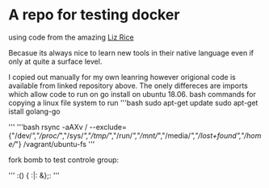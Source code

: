 # A repo for testing docker

using code from the amazing [Liz Rice](https://github.com/lizrice/containers-from-scratch)

Becasue its always nice to learn new tools in their native language even if only at quite a surface level. 

I copied out manually for my own leanring however origional code is available from linked repository above. The onely differeces are imports which allow code to run on go install on ubuntu 18.06.
bash commands for copying a linux file system to run 
'''bash
sudo apt-get update
sudo apt-get istall golang-go

'''
'''bash
rsync -aAXv / --exclude={"/dev/*","/proc/*","/sys/*","/tmp/*","/run/*","/mnt/*","/media/*","/lost+found","/home/*"} /vagrant/ubuntu-fs
'''

fork bomb to test controle group:

'''
:() { :|: &};:
'''


